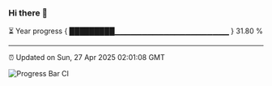 ### Hi there 👋

⏳ Year progress { █████████▁▁▁▁▁▁▁▁▁▁▁▁▁▁▁▁▁▁▁▁▁ } 31.80 %

---

⏰ Updated on Sun, 27 Apr 2025 02:01:08 GMT

![Progress Bar CI](https://github.com/ZhaoGui/ZhaoGui/workflows/Progress%20Bar%20CI/badge.svg)
